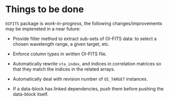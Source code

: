 # Things to be done

`OIFITS` package is *work-in-progress*, the following changes/improvements may
be impleneted in a near future:

- Provide filter method to extract sub-sets of OI-FITS data: to select a chosen
  wavelength range, a given target, etc.

- Enforce column types in written OI-FITS file.

- Automatically rewrite `sta_index`, and indices in correlation matrices so
  that they match the indices in the related arrays.

- Automatically deal with revision number of `OI_TARGET` instances.

- If a data-block has linked dependencies, push them before pushing the
  data-block itself.
